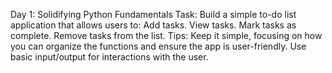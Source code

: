 Day 1: Solidifying Python Fundamentals
Task: Build a simple to-do list application that allows users to:
Add tasks.
View tasks.
Mark tasks as complete.
Remove tasks from the list.
Tips:
Keep it simple, focusing on how you can organize the functions and ensure the app is user-friendly.
Use basic input/output for interactions with the user.